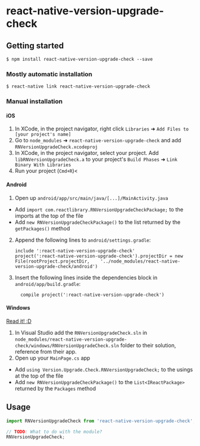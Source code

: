 
# react-native-version-upgrade-check

## Getting started

`$ npm install react-native-version-upgrade-check --save`

### Mostly automatic installation

`$ react-native link react-native-version-upgrade-check`

### Manual installation


#### iOS

1. In XCode, in the project navigator, right click `Libraries` ➜ `Add Files to [your project's name]`
2. Go to `node_modules` ➜ `react-native-version-upgrade-check` and add `RNVersionUpgradeCheck.xcodeproj`
3. In XCode, in the project navigator, select your project. Add `libRNVersionUpgradeCheck.a` to your project's `Build Phases` ➜ `Link Binary With Libraries`
4. Run your project (`Cmd+R`)<

#### Android

1. Open up `android/app/src/main/java/[...]/MainActivity.java`
  - Add `import com.reactlibrary.RNVersionUpgradeCheckPackage;` to the imports at the top of the file
  - Add `new RNVersionUpgradeCheckPackage()` to the list returned by the `getPackages()` method
2. Append the following lines to `android/settings.gradle`:
  	```
  	include ':react-native-version-upgrade-check'
  	project(':react-native-version-upgrade-check').projectDir = new File(rootProject.projectDir, 	'../node_modules/react-native-version-upgrade-check/android')
  	```
3. Insert the following lines inside the dependencies block in `android/app/build.gradle`:
  	```
      compile project(':react-native-version-upgrade-check')
  	```

#### Windows
[Read it! :D](https://github.com/ReactWindows/react-native)

1. In Visual Studio add the `RNVersionUpgradeCheck.sln` in `node_modules/react-native-version-upgrade-check/windows/RNVersionUpgradeCheck.sln` folder to their solution, reference from their app.
2. Open up your `MainPage.cs` app
  - Add `using Version.Upgrade.Check.RNVersionUpgradeCheck;` to the usings at the top of the file
  - Add `new RNVersionUpgradeCheckPackage()` to the `List<IReactPackage>` returned by the `Packages` method


## Usage
```javascript
import RNVersionUpgradeCheck from 'react-native-version-upgrade-check';

// TODO: What to do with the module?
RNVersionUpgradeCheck;
```
  